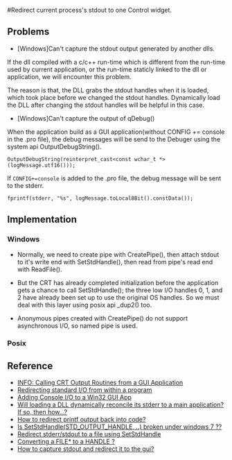 #Redirect current process's stdout to one Control widget.

## Problems
* [Windows]Can't capture the stdout output generated by another dlls.

If the dll compiled with a c/c++ run-time which is different from the run-time used by current application, or the run-time staticly linked to the dll or application, we will encounter this problem.

The reason is that, the DLL grabs the stdout handles when it is loaded, which  took place before we changed the stdout handles. Dynamically load the DLL after changing the stdout handles will be helpful in this case.

* [Windows]Can't capture the output of qDebug()

When the application build as a GUI application(without CONFIG += console in the .pro file), the debug messages will be send to the Debuger using the system api OutputDebugString().

```
OutputDebugString(reinterpret_cast<const wchar_t *>(logMessage.utf16()));
```

If ```CONFIG+=console``` is added to the .pro file, the debug message will be sent to the stderr.

```
fprintf(stderr, "%s", logMessage.toLocal8Bit().constData());
```

## Implementation

### Windows
* Normally, we need to create pipe with CreatePipe(), then attach stdout to it's write end with SetStdHandle(), then read from pipe's read end with ReadFile().

* But the CRT has already completed initialization before the application gets a chance to call SetStdHandle(); the three low I/O handles 0, 1, and 2 have already been set up to use the original OS handles. So we must deal with this layer using posix api _dup2() too.

* Anonymous pipes created with CreatePipe() do not support asynchronous I/O, so named pipe is used.

### Posix

## Reference

* [INFO: Calling CRT Output Routines from a GUI Application ](http://support.microsoft.com/kb/q105305)
* [Redirecting standard I/O from within a program](http://homepage.ntlworld.com./jonathan.deboynepollard/FGA/redirecting-standard-io.html)
* [Adding Console I/O to a Win32 GUI App](http://www.halcyon.com/~ast/dload/guicon.htm)
* [Will loading a DLL dynamically reconcile its stderr to a main application? If so, then how…?](http://stackoverflow.com/questions/3202654/will-loading-a-dll-dynamically-reconcile-its-stderr-to-a-main-application-if-so)
* [How to redirect printf output back into code?](http://stackoverflow.com/questions/5911147/how-to-redirect-printf-output-back-into-code)
* [Is SetStdHandle(STD_OUTPUT_HANDLE, ..) broken under windows 7 ?? ](http://social.msdn.microsoft.com/Forums/vstudio/en-US/a111b4c6-c491-4586-8fcb-2ad67bfbbae8/is-setstdhandlestdoutputhandle-broken-under-windows-7-)
* [Redirect stderr/stdout to a file using SetStdHandle](http://www.adras.com/Redirect-stderr-stdout-to-a-file-using-SetStdHandle.t8132-144.html)
* [Converting a FILE* to a HANDLE ?](http://fixunix.com/programmer/95541-converting-file*-handle.html)
* [How to capture stdout and redirect it to the gui?](http://lists.qt.nokia.com/public/qt-interest/2011-January/030998.html)

